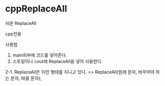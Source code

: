# cppReplaceAll
쉬운 ReplaceAll

cpp전용

사용법

1. main외부에 코드를 넣어준다.
2. 스트링이나 cout에 ReplaceAll을 넣어 사용한다.

2-1. ReplaceAll은 이런 형태를 지니고 있다. => ReplaceAll(원래 문자, 바꾸어야 하는 문자, 바꿀 문자);
